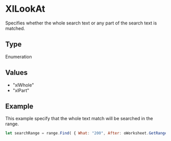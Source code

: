 # XlLookAt

Specifies whether the whole search text or any part of the search text is matched.

## Type

Enumeration

## Values

- "xlWhole"
- "xlPart"


## Example

This example specify that the whole text match will be searched in the range.

```javascript editor-xlsx
let searchRange = range.Find( { What: "200", After: oWorksheet.GetRange("B1"), LookIn: "xlValues", LookAt: "xlWhole",	SearchOrder: "xlByColumns", SearchDirection: "xlNext", MatchCase: true } );
```
